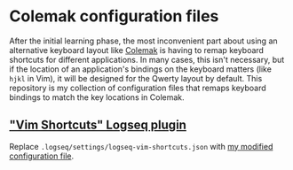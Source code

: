 # Colemak configuration files

After the initial learning phase, the most inconvenient part about using an alternative keyboard layout like [Colemak](https://en.wikipedia.org/wiki/Colemak) is having to remap keyboard shortcuts for different applications. In many cases, this isn't necessary, but if the location of an application's bindings on the keyboard matters (like `hjkl` in Vim), it will be designed for the Qwerty layout by default. This repository is my collection of configuration files that remaps keyboard bindings to match the key locations in Colemak.

## ["Vim Shortcuts" Logseq plugin](logseq-plugin-vim-shortcuts)

Replace `.logseq/settings/logseq-vim-shortcuts.json` with [my modified configuration file](./configs/logseq-vim-shortcuts.json).
